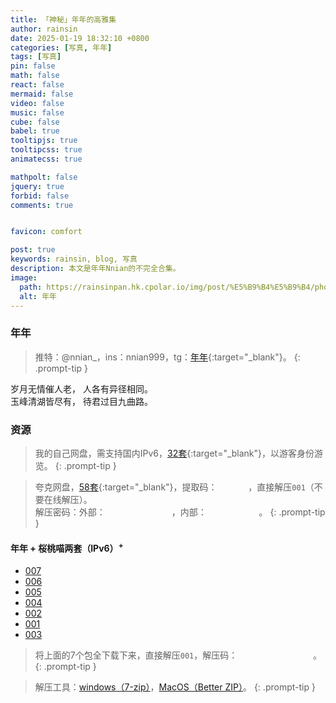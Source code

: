 ```yaml
---
title: 「神秘」年年的高雅集
author: rainsin
date: 2025-01-19 18:32:10 +0800
categories: [写真, 年年]
tags: [写真]
pin: false
math: false
react: false
mermaid: false
video: false
music: false
cube: false
babel: true
tooltipjs: true
tooltipcss: true
animatecss: true

mathpolt: false
jquery: true
forbid: false
comments: true


favicon: comfort

post: true
keywords: rainsin, blog, 写真
description: 本文是年年Nnian的不完全合集。
image:
  path: https://rainsinpan.hk.cpolar.io/img/post/%E5%B9%B4%E5%B9%B4/photo_2024-03-28_08-50-56.jpg
  alt: 年年
---
```


<link rel="stylesheet" href="/assets/post/nian/main-min.css"/>

<link rel="stylesheet" href="/assets/post/nian/index.css"/>

### 年年

> 推特：@nnian_，ins：nnian999，tg：[年年](https://t.me/nainbao){:target="_blank"}。
{: .prompt-tip }

<div class="poem-box">
<div>
 <span>岁月无情催人老，</span>
 <span>人各有异径相同。</span>
</div>
<div>
 <span>玉峰清湖皆尽有，</span>
 <span>待君过目九曲路。</span>
</div>
</div>

<div class="gallery-wrap">
    <div class="item item-1"></div>
    <div class="item item-2"></div>
    <div class="item item-3"></div>
    <div class="item item-4"></div>
    <div class="item item-5"></div>
    <div class="item item-6"></div>
</div>

### 资源

> 我的自己网盘，需支持国内IPv6，[32套](https://rainsinpan.hk.cpolar.io/%E5%86%99%E7%9C%9F/%E5%B9%B4%E5%B9%B4){:target="_blank"}，以游客身份游览。
{: .prompt-tip }

> 夸克网盘，[58套](https://pan.quark.cn/s/48787e7e3501){:target="_blank"}，提取码：<span data-clipboard-text="Xmce" class="mask-text" id="tiquma"> Xmce </span>，直接解压`001`（不要在线解压）。<br/>解压密码：外部：<span data-clipboard-text="NianNianYuya" class="mask-text" id="out_mima"> NianNianYuya </span>，内部：<span data-clipboard-text="Discussion" class="mask-text" id="nmnm-mima"> Discussion </span>。
{: .prompt-tip }

<h4>年年 + 桜桃喵两套（IPv6）<sup>+</sup></h4>

<div class="gallery-wrap">
    <div class="item item-7"></div>
    <div class="item item-8"></div>
    <div class="item item-9"></div>
    <div class="item item-10"></div>
    <div class="item item-11"></div>
    <div class="item item-12"></div>
</div>

- [007](https://pans.rainsin.cn:2000/d/kk/blog/写真/写真.7z.007)
- [006](https://pans.rainsin.cn:2000/d/kk/blog/写真/写真.7z.006)
- [005](https://pans.rainsin.cn:2000/d/kk/blog/写真/写真.7z.005)
- [004](https://pans.rainsin.cn:2000/d/kk/blog/写真/写真.7z.004)
- [002](https://pans.rainsin.cn:2000/d/kk/blog/写真/写真.7z.002)
- [001](https://pans.rainsin.cn:2000/d/kk/blog/写真/写真.7z.001)
- [003](https://pans.rainsin.cn:2000/d/kk/blog/写真/写真.7z.003)

> 将上面的7个包全下载下来，直接解压`001`，解压码：<span data-clipboard-text="NNMEsh7xHa4s" class="mask-text" id="tiquma-1"> NNMEsh7xHa4s </span>。
{: .prompt-tip }

> 解压工具：[windows（7-zip）](https://www.7-zip.org/)，[MacOS（Better ZIP）](https://macitbetter.com/)。
{: .prompt-tip }


<script defer src="/assets/post/nian/index-min.js"></script>

<style>
  .mask-text{
    mask-image:url(https://rainsinpan.hk.cpolar.io/img/post/%E5%B9%B4%E5%B9%B4/mask.png),url(https://rainsinpan.hk.cpolar.io/img/post/%E5%B9%B4%E5%B9%B4/mask.png);
    border: 2px solid;
    font-style: italic;
    cursor: pointer;
  }
  .tippy-box[data-theme~='mmmm'] {
  background-image: linear-gradient(to top, #a18cd1 0%, #fbc2eb 100%);
  color: #fff;
}
.tippy-box[data-theme~='mmmm'][data-placement^='top'] > .tippy-arrow::before {
  border-top-color: #a18cd1;
}
</style>